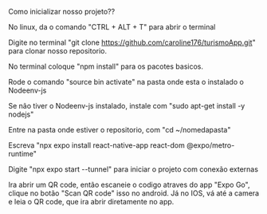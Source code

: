 Como inicializar nosso projeto??

No linux, da o comando "CTRL + ALT + T" para abrir o terminal 

Digite no terminal "git clone https://github.com/caroline176/turismoApp.git" para clonar nosso repositorio.

 No terminal coloque "npm install" para os pacotes basicos.
 
 Rode o comando "source bin activate" na pasta onde esta o instalado o Nodeenv-js
 
 Se não tiver o Nodeenv-js instalado, instale com "sudo apt-get install -y nodejs"
 
 Entre na pasta onde estiver o repositorio, com "cd ~/nomedapasta" 
 
 Escreva "npx expo install react-native-app react-dom @expo/metro-runtime" 
 
 Digite "npx expo start --tunnel" para iniciar o projeto com conexão externas
 
 Ira abrir um QR code, então escaneie o codigo atraves do app "Expo Go", clique no botão "Scan QR code" isso no android. 
 Já no IOS, vá até a camera e leia o QR code, que ira abrir diretamente no app.
 
 
